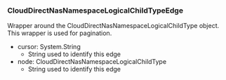 ### CloudDirectNasNamespaceLogicalChildTypeEdge
Wrapper around the CloudDirectNasNamespaceLogicalChildType object. This wrapper is used for pagination.

- cursor: System.String
  - String used to identify this edge
- node: CloudDirectNasNamespaceLogicalChildType
  - String used to identify this edge
